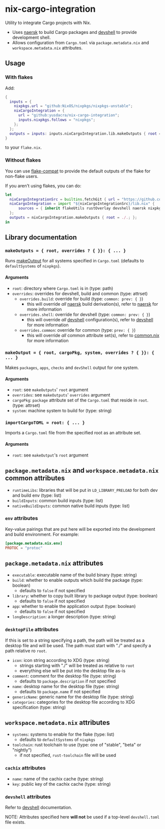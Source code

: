 # nix-cargo-integration

Utility to integrate Cargo projects with Nix.

- Uses [naersk] to build Cargo packages and [devshell] to provide development shell.
- Allows configuration from `Cargo.toml` via `package.metadata.nix` and `workspace.metadata.nix` attributes.

## Usage

### With flakes

Add:
```nix
{
  inputs = {
    nixpkgs.url = "github:NixOS/nixpkgs/nixpkgs-unstable";
    nixCargoIntegration = {
      url = "github:yusdacra/nix-cargo-integration";
      inputs.nixpkgs.follows = "nixpkgs";
    };
  };
  outputs = inputs: inputs.nixCargoIntegration.lib.makeOutputs { root = ./.; };
}
```
to your `flake.nix`.

### Without flakes

You can use [flake-compat] to provide the default outputs of the flake for non-flake users.

If you aren't using flakes, you can do:
```nix
let
  nixCargoIntegrationSrc = builtins.fetchGit { url = "https://github.com/yusdacra/nix-cargo-integration.git"; rev = <something>; sha256 = <something>; };
  nixCargoIntegration = import "${nixCargoIntegrationSrc}/lib.nix" {
      sources = { inherit flakeUtils rustOverlay devshell naersk nixpkgs; };
  };
  outputs = nixCargoIntegration.makeOutputs { root = ./.; };
in
```

## Library documentation

### `makeOutputs = { root, overrides ? { }}: { ... }`

Runs [makeOutput](#makeOutput) for all systems specified in `Cargo.toml` (defaults to `defaultSystems` of `nixpkgs`).

#### Arguments

- `root`: directory where `Cargo.toml` is in (type: path)
- `overrides`: overrides for devshell, build and common (type: attrset)
    - `overrides.build`: override for build (type: `common: prev: { }`)
        - this will override *all* [naersk] build derivation(s), refer to [naersk] for more information
    - `overrides.shell`: override for devshell (type: `common: prev: { }`)
        - this will override *all* [devshell] configuration(s), refer to [devshell] for more information
    - `overrides.common`: override for common (type: `prev: { }`)
        - this will override *all* common attribute set(s), refer to [common.nix](./common.nix) for more information

### `makeOutput = { root, cargoPkg, system, overrides ? { }}: { ... }`

Makes `packages`, `apps`, `checks` and `devShell` output for one system.

#### Arguments

- `root`: see `makeOutputs`' `root` argument
- `overrides`: see `makeOutputs`' `overrides` argument
- `cargoPkg`: `package` attribute set of the `Cargo.toml` that reside in `root`. (type: attrset)
- `system`: machine system to build for (type: string)

### `importCargoTOML = root: { ... }`

Imports a `Cargo.toml` file from the specified root as an attribute set.

#### Arguments

- `root`: see `makeOutput`'s `root` argument

## `package.metadata.nix` and `workspace.metadata.nix` common attributes

- `runtimeLibs`: libraries that will be put in `LD_LIBRARY_PRELOAD` for both dev and build env (type: list)
- `buildInputs`: common build inputs (type: list)
- `nativeBuildInputs`: common native build inputs (type: list)

### `env` attributes

Key-value pairings that are put here will be exported into the development and build environment.
For example:
```toml
[package.metadata.nix.env]
PROTOC = "protoc"
```

## `package.metadata.nix` attributes

- `executable`: executable name of the build binary (type: string)
- `build`: whether to enable outputs which build the package (type: boolean)
    - defaults to `false` if not specified
- `library`: whether to copy built library to package output (type: boolean)
    - defaults to `false` if not specified
- `app`: whether to enable the application output (type: boolean)
    - defaults to `false` if not specified
- `longDescription`: a longer description (type: string)

### `desktopFile` attributes

If this is set to a string specifying a path, the path will be treated as a desktop file and will be used.
The path must start with "./" and specify a path relative ro `root`. 

- `icon`: icon string according to XDG (type: string)
    - strings starting with "./" will be treated as relative to `root`
    - everything else will be put into the desktop file as-is
- `comment`: comment for the desktop file (type: string)
    - defaults to `package.description` if not specified
- `name`: desktop name for the desktop file (type: string)
    - defaults to `package.name` if not specified
- `genericName`: generic name for the desktop file (type: string)
- `categories`: categories for the desktop file according to XDG specification (type: string)

## `workspace.metadata.nix` attributes

- `systems`: systems to enable for the flake (type: list)
    - defaults to `defaultSystems` of `nixpkgs`
- `toolchain`: rust toolchain to use (type: one of "stable", "beta" or "nightly")
    - if not specified, `rust-toolchain` file will be used

### `cachix` attributes

- `name`: name of the cachix cache (type: string)
- `key`: public key of the cachix cache (type: string)

### `devshell` attributes

Refer to [devshell] documentation.

NOTE: Attributes specified here **will not** be used if a top-level `devshell.toml` file exists.

[devshell]: https://github.com/numtide/devshell "devshell"
[naersk]: https://github.com/nmattia/naersk "naersk"
[flake-compat]: https://github.com/edolstra/flake-compat "flake-compat"
